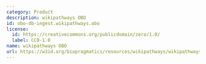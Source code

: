 ```yaml
---
category: Product
description: wikipathways OBO
id: obo-db-ingest.wikipathways.obo
license:
  id: https://creativecommons.org/publicdomain/zero/1.0/
  label: CC0-1.0
name: wikipathways OBO
url: https://w3id.org/biopragmatics/resources/wikipathways/wikipathways.obo
---
```

